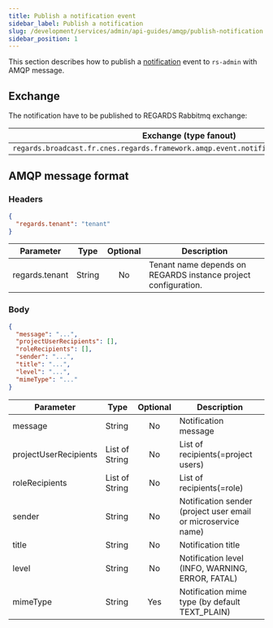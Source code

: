 ```yaml
---
title: Publish a notification event
sidebar_label: Publish a notification
slug: /development/services/admin/api-guides/amqp/publish-notification
sidebar_position: 1
---
```


This section describes how to publish a [notification](../../conception.md#module--notification) event
to `rs-admin` with AMQP message.

## Exchange

The notification have to be published to REGARDS Rabbitmq exchange:

| Exchange (type fanout)                                                                  | Virtual host                  |
|-----------------------------------------------------------------------------------------|-------------------------------|
| `regards.broadcast.fr.cnes.regards.framework.amqp.event.notification.NotificationEvent` | `regards.multitenant.manager` |

## AMQP message format

### Headers

```json
{
  "regards.tenant": "tenant"
}
```

| Parameter      | Type   | Optional | Description                                                    |
|----------------|--------|:--------:|----------------------------------------------------------------|
| regards.tenant | String |    No    | Tenant name depends on REGARDS instance project configuration. |

### Body

```json
{
  "message": "...",
  "projectUserRecipients": [],
  "roleRecipients": [],
  "sender": "...",
  "title": "...",
  "level": "...",
  "mimeType": "..."
}
```

| Parameter             | Type           | Optional | Description                                                   |
|-----------------------|----------------|:--------:|---------------------------------------------------------------|
| message               | String         |    No    | Notification message                                          |
| projectUserRecipients | List of String |    No    | List of recipients(=project users)                            |
| roleRecipients        | List of String |    No    | List of recipients(=role)                                     |
| sender                | String         |    No    | Notification sender (project user email or microservice name) |
| title                 | String         |    No    | Notification title                                            |
| level                 | String         |    No    | Notification level (INFO, WARNING, ERROR, FATAL)              |
| mimeType              | String         |   Yes    | Notification mime type (by default TEXT_PLAIN)                |




